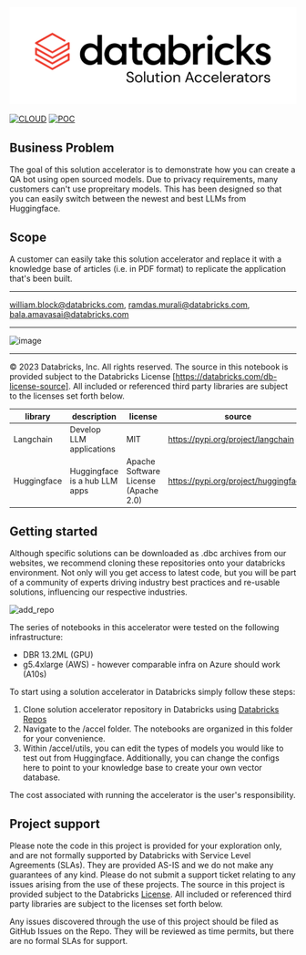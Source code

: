 ![image](https://raw.githubusercontent.com/databricks-industry-solutions/.github/main/profile/solacc_logo_wide.png)

[![CLOUD](https://img.shields.io/badge/CLOUD-ALL-blue?logo=googlecloud&style=for-the-badge)](https://cloud.google.com/databricks)
[![POC](https://img.shields.io/badge/POC-10_days-green?style=for-the-badge)](https://databricks.com/try-databricks)

## Business Problem
The goal of this solution accelerator is to demonstrate how you can create a QA bot using open sourced models. Due to privacy requirements, many customers can't use propreitary models. This has been designed so that you can easily switch between the newest and best LLMs from Huggingface. 

## Scope
A customer can easily take this solution accelerator and replace it with a knowledge base of articles (i.e. in PDF format) to replicate the application that's been built. 

___
<william.block@databricks.com>,
<ramdas.murali@databricks.com>,
<bala.amavasai@databricks.com>
___


![image](https://github.com/databricks-industry-solutions/mfg-llm-qa-bot/raw/main/images/EntireProcess.png)

___

&copy; 2023 Databricks, Inc. All rights reserved. The source in this notebook is provided subject to the Databricks License [https://databricks.com/db-license-source].  All included or referenced third party libraries are subject to the licenses set forth below.

| library                                | description             | license    | source                                              |
|----------------------------------------|-------------------------|------------|-----------------------------------------------------|
| Langchain                              | Develop LLM applications  | MIT        | https://pypi.org/project/langchain              |
| Huggingface                                 | Huggingface is a hub LLM apps      | Apache Software License (Apache 2.0)        | https://pypi.org/project/huggingface/            |

## Getting started

Although specific solutions can be downloaded as .dbc archives from our websites, we recommend cloning these repositories onto your databricks environment. Not only will you get access to latest code, but you will be part of a community of experts driving industry best practices and re-usable solutions, influencing our respective industries. 

<img width="500" alt="add_repo" src="https://user-images.githubusercontent.com/4445837/177207338-65135b10-8ccc-4d17-be21-09416c861a76.png">


The series of notebooks in this accelerator were tested on the following infrastructure:
* DBR 13.2ML (GPU)
* g5.4xlarge (AWS) - however comparable infra on Azure should work (A10s)


To start using a solution accelerator in Databricks simply follow these steps: 

1. Clone solution accelerator repository in Databricks using [Databricks Repos](https://www.databricks.com/product/repos)
2. Navigate to the /accel folder. The notebooks are organized in this folder for your convenience.
3. Within /accel/utils, you can edit the types of models you would like to test out from Huggingface. Additionally, you can change the configs here to point to your knowledge base to create your own vector database.

The cost associated with running the accelerator is the user's responsibility.


## Project support 

Please note the code in this project is provided for your exploration only, and are not formally supported by Databricks with Service Level Agreements (SLAs). They are provided AS-IS and we do not make any guarantees of any kind. Please do not submit a support ticket relating to any issues arising from the use of these projects. The source in this project is provided subject to the Databricks [License](./LICENSE). All included or referenced third party libraries are subject to the licenses set forth below.

Any issues discovered through the use of this project should be filed as GitHub Issues on the Repo. They will be reviewed as time permits, but there are no formal SLAs for support. 
